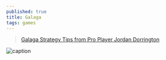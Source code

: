 ```yaml
---
published: true
title: Galaga
tags: games
---
```

> [Galaga Strategy Tips from Pro Player Jordan Dorrington](https://www.youtube.com/watch?v=_EwqGlElSWw)


![caption](https://external-content.duckduckgo.com/iu/?u=https%3A%2F%2Ftse1.mm.bing.net%2Fth%3Fid%3DOIP.2gd-gjAuyeONqla04N8ZPAHaEK%26pid%3DApi&f=1)